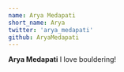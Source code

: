 ```yaml
---
name: Arya Medapati
short_name: Arya
twitter: 'arya_medapati'
github: AryaMedapati
---
```


**Arya Medapati** I love bouldering!
